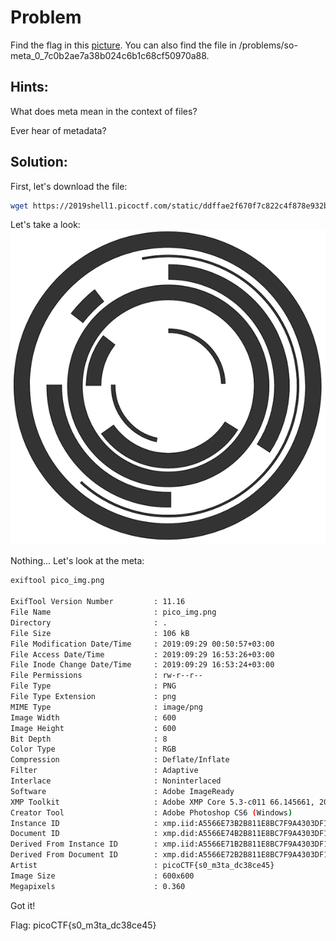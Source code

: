 # Problem
Find the flag in this [picture](https://2019shell1.picoctf.com/static/ddffae2f670f7c822c4f878e932bf6c5/pico_img.png). You can also find the file in /problems/so-meta_0_7c0b2ae7a38b024c6b1c68cf50970a88.

## Hints:
What does meta mean in the context of files?

Ever hear of metadata?

## Solution:

First, let's download the file:
```bash
wget https://2019shell1.picoctf.com/static/ddffae2f670f7c822c4f878e932bf6c5/pico_img.png
```

Let's take a look:
![pico_img](./pico_img.png)

Nothing...
Let's look at the meta:
```bash
exiftool pico_img.png

ExifTool Version Number         : 11.16
File Name                       : pico_img.png
Directory                       : .
File Size                       : 106 kB
File Modification Date/Time     : 2019:09:29 00:50:57+03:00
File Access Date/Time           : 2019:09:29 16:53:26+03:00
File Inode Change Date/Time     : 2019:09:29 16:53:24+03:00
File Permissions                : rw-r--r--
File Type                       : PNG
File Type Extension             : png
MIME Type                       : image/png
Image Width                     : 600
Image Height                    : 600
Bit Depth                       : 8
Color Type                      : RGB
Compression                     : Deflate/Inflate
Filter                          : Adaptive
Interlace                       : Noninterlaced
Software                        : Adobe ImageReady
XMP Toolkit                     : Adobe XMP Core 5.3-c011 66.145661, 2012/02/06-14:56:27
Creator Tool                    : Adobe Photoshop CS6 (Windows)
Instance ID                     : xmp.iid:A5566E73B2B811E8BC7F9A4303DF1F9B
Document ID                     : xmp.did:A5566E74B2B811E8BC7F9A4303DF1F9B
Derived From Instance ID        : xmp.iid:A5566E71B2B811E8BC7F9A4303DF1F9B
Derived From Document ID        : xmp.did:A5566E72B2B811E8BC7F9A4303DF1F9B
Artist                          : picoCTF{s0_m3ta_dc38ce45}
Image Size                      : 600x600
Megapixels                      : 0.360
```

Got it!

Flag: picoCTF{s0_m3ta_dc38ce45}
